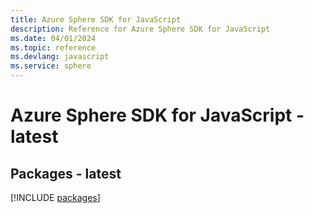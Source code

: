 ```yaml
---
title: Azure Sphere SDK for JavaScript
description: Reference for Azure Sphere SDK for JavaScript
ms.date: 04/01/2024
ms.topic: reference
ms.devlang: javascript
ms.service: sphere
---
```

# Azure Sphere SDK for JavaScript - latest
## Packages - latest
[!INCLUDE [packages](sphere-index.md)]